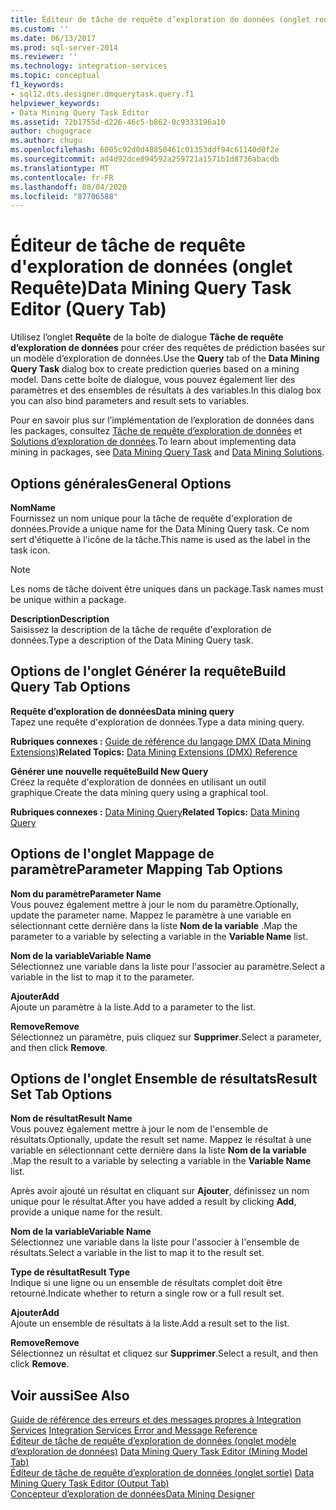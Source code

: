 ```yaml
---
title: Éditeur de tâche de requête d’exploration de données (onglet requête) | Microsoft Docs
ms.custom: ''
ms.date: 06/13/2017
ms.prod: sql-server-2014
ms.reviewer: ''
ms.technology: integration-services
ms.topic: conceptual
f1_keywords:
- sql12.dts.designer.dmquerytask.query.f1
helpviewer_keywords:
- Data Mining Query Task Editor
ms.assetid: 72b1755d-d226-46c5-b862-0c9333196a10
author: chugugrace
ms.author: chugu
ms.openlocfilehash: 6005c92d0d48850461c01353ddf94c61140d0f2e
ms.sourcegitcommit: ad4d92dce894592a259721a1571b1d8736abacdb
ms.translationtype: MT
ms.contentlocale: fr-FR
ms.lasthandoff: 08/04/2020
ms.locfileid: "87706588"
---
```

# <a name="data-mining-query-task-editor-query-tab"></a><span data-ttu-id="d1fe2-102">Éditeur de tâche de requête d'exploration de données (onglet Requête)</span><span class="sxs-lookup"><span data-stu-id="d1fe2-102">Data Mining Query Task Editor (Query Tab)</span></span>
  <span data-ttu-id="d1fe2-103">Utilisez l’onglet **Requête** de la boîte de dialogue **Tâche de requête d’exploration de données** pour créer des requêtes de prédiction basées sur un modèle d’exploration de données.</span><span class="sxs-lookup"><span data-stu-id="d1fe2-103">Use the **Query** tab of the **Data Mining Query Task** dialog box to create prediction queries based on a mining model.</span></span> <span data-ttu-id="d1fe2-104">Dans cette boîte de dialogue, vous pouvez également lier des paramètres et des ensembles de résultats à des variables.</span><span class="sxs-lookup"><span data-stu-id="d1fe2-104">In this dialog box you can also bind parameters and result sets to variables.</span></span>  
  
 <span data-ttu-id="d1fe2-105">Pour en savoir plus sur l’implémentation de l’exploration de données dans les packages, consultez [Tâche de requête d’exploration de données](control-flow/data-mining-query-task.md) et [Solutions d’exploration de données](https://docs.microsoft.com/analysis-services/data-mining/data-mining-solutions).</span><span class="sxs-lookup"><span data-stu-id="d1fe2-105">To learn about implementing data mining in packages, see [Data Mining Query Task](control-flow/data-mining-query-task.md) and [Data Mining Solutions](https://docs.microsoft.com/analysis-services/data-mining/data-mining-solutions).</span></span>  
  
## <a name="general-options"></a><span data-ttu-id="d1fe2-106">Options générales</span><span class="sxs-lookup"><span data-stu-id="d1fe2-106">General Options</span></span>  
 <span data-ttu-id="d1fe2-107">**Nom**</span><span class="sxs-lookup"><span data-stu-id="d1fe2-107">**Name**</span></span>  
 <span data-ttu-id="d1fe2-108">Fournissez un nom unique pour la tâche de requête d'exploration de données.</span><span class="sxs-lookup"><span data-stu-id="d1fe2-108">Provide a unique name for the Data Mining Query task.</span></span> <span data-ttu-id="d1fe2-109">Ce nom sert d'étiquette à l'icône de la tâche.</span><span class="sxs-lookup"><span data-stu-id="d1fe2-109">This name is used as the label in the task icon.</span></span>  
  
> [!NOTE]  
>  <span data-ttu-id="d1fe2-110">Les noms de tâche doivent être uniques dans un package.</span><span class="sxs-lookup"><span data-stu-id="d1fe2-110">Task names must be unique within a package.</span></span>  
  
 <span data-ttu-id="d1fe2-111">**Description**</span><span class="sxs-lookup"><span data-stu-id="d1fe2-111">**Description**</span></span>  
 <span data-ttu-id="d1fe2-112">Saisissez la description de la tâche de requête d'exploration de données.</span><span class="sxs-lookup"><span data-stu-id="d1fe2-112">Type a description of the Data Mining Query task.</span></span>  
  
## <a name="build-query-tab-options"></a><span data-ttu-id="d1fe2-113">Options de l'onglet Générer la requête</span><span class="sxs-lookup"><span data-stu-id="d1fe2-113">Build Query Tab Options</span></span>  
 <span data-ttu-id="d1fe2-114">**Requête d’exploration de données**</span><span class="sxs-lookup"><span data-stu-id="d1fe2-114">**Data mining query**</span></span>  
 <span data-ttu-id="d1fe2-115">Tapez une requête d'exploration de données.</span><span class="sxs-lookup"><span data-stu-id="d1fe2-115">Type a data mining query.</span></span>  
  
 <span data-ttu-id="d1fe2-116">**Rubriques connexes :**  [Guide de référence du langage DMX &#40;Data Mining Extensions&#41;](/sql/dmx/data-mining-extensions-dmx-reference)</span><span class="sxs-lookup"><span data-stu-id="d1fe2-116">**Related Topics:**  [Data Mining Extensions &#40;DMX&#41; Reference](/sql/dmx/data-mining-extensions-dmx-reference)</span></span>  
  
 <span data-ttu-id="d1fe2-117">**Générer une nouvelle requête**</span><span class="sxs-lookup"><span data-stu-id="d1fe2-117">**Build New Query**</span></span>  
 <span data-ttu-id="d1fe2-118">Créez la requête d'exploration de données en utilisant un outil graphique.</span><span class="sxs-lookup"><span data-stu-id="d1fe2-118">Create the data mining query using a graphical tool.</span></span>  
  
 <span data-ttu-id="d1fe2-119">**Rubriques connexes :** [Data Mining Query](control-flow/data-mining-query.md)</span><span class="sxs-lookup"><span data-stu-id="d1fe2-119">**Related Topics:** [Data Mining Query](control-flow/data-mining-query.md)</span></span>  
  
## <a name="parameter-mapping-tab-options"></a><span data-ttu-id="d1fe2-120">Options de l'onglet Mappage de paramètre</span><span class="sxs-lookup"><span data-stu-id="d1fe2-120">Parameter Mapping Tab Options</span></span>  
 <span data-ttu-id="d1fe2-121">**Nom du paramètre**</span><span class="sxs-lookup"><span data-stu-id="d1fe2-121">**Parameter Name**</span></span>  
 <span data-ttu-id="d1fe2-122">Vous pouvez également mettre à jour le nom du paramètre.</span><span class="sxs-lookup"><span data-stu-id="d1fe2-122">Optionally, update the parameter name.</span></span> <span data-ttu-id="d1fe2-123">Mappez le paramètre à une variable en sélectionnant cette dernière dans la liste **Nom de la variable** .</span><span class="sxs-lookup"><span data-stu-id="d1fe2-123">Map the parameter to a variable by selecting a variable in the **Variable Name** list.</span></span>  
  
 <span data-ttu-id="d1fe2-124">**Nom de la variable**</span><span class="sxs-lookup"><span data-stu-id="d1fe2-124">**Variable Name**</span></span>  
 <span data-ttu-id="d1fe2-125">Sélectionnez une variable dans la liste pour l'associer au paramètre.</span><span class="sxs-lookup"><span data-stu-id="d1fe2-125">Select a variable in the list to map it to the parameter.</span></span>  
  
 <span data-ttu-id="d1fe2-126">**Ajouter**</span><span class="sxs-lookup"><span data-stu-id="d1fe2-126">**Add**</span></span>  
 <span data-ttu-id="d1fe2-127">Ajoute un paramètre à la liste.</span><span class="sxs-lookup"><span data-stu-id="d1fe2-127">Add to a parameter to the list.</span></span>  
  
 <span data-ttu-id="d1fe2-128">**Remove**</span><span class="sxs-lookup"><span data-stu-id="d1fe2-128">**Remove**</span></span>  
 <span data-ttu-id="d1fe2-129">Sélectionnez un paramètre, puis cliquez sur **Supprimer**.</span><span class="sxs-lookup"><span data-stu-id="d1fe2-129">Select a parameter, and then click **Remove**.</span></span>  
  
## <a name="result-set-tab-options"></a><span data-ttu-id="d1fe2-130">Options de l'onglet Ensemble de résultats</span><span class="sxs-lookup"><span data-stu-id="d1fe2-130">Result Set Tab Options</span></span>  
 <span data-ttu-id="d1fe2-131">**Nom de résultat**</span><span class="sxs-lookup"><span data-stu-id="d1fe2-131">**Result Name**</span></span>  
 <span data-ttu-id="d1fe2-132">Vous pouvez également mettre à jour le nom de l'ensemble de résultats.</span><span class="sxs-lookup"><span data-stu-id="d1fe2-132">Optionally, update the result set name.</span></span> <span data-ttu-id="d1fe2-133">Mappez le résultat à une variable en sélectionnant cette dernière dans la liste **Nom de la variable** .</span><span class="sxs-lookup"><span data-stu-id="d1fe2-133">Map the result to a variable by selecting a variable in the **Variable Name** list.</span></span>  
  
 <span data-ttu-id="d1fe2-134">Après avoir ajouté un résultat en cliquant sur **Ajouter**, définissez un nom unique pour le résultat.</span><span class="sxs-lookup"><span data-stu-id="d1fe2-134">After you have added a result by clicking **Add**, provide a unique name for the result.</span></span>  
  
 <span data-ttu-id="d1fe2-135">**Nom de la variable**</span><span class="sxs-lookup"><span data-stu-id="d1fe2-135">**Variable Name**</span></span>  
 <span data-ttu-id="d1fe2-136">Sélectionnez une variable dans la liste pour l'associer à l'ensemble de résultats.</span><span class="sxs-lookup"><span data-stu-id="d1fe2-136">Select a variable in the list to map it to the result set.</span></span>  
  
 <span data-ttu-id="d1fe2-137">**Type de résultat**</span><span class="sxs-lookup"><span data-stu-id="d1fe2-137">**Result Type**</span></span>  
 <span data-ttu-id="d1fe2-138">Indique si une ligne ou un ensemble de résultats complet doit être retourné.</span><span class="sxs-lookup"><span data-stu-id="d1fe2-138">Indicate whether to return a single row or a full result set.</span></span>  
  
 <span data-ttu-id="d1fe2-139">**Ajouter**</span><span class="sxs-lookup"><span data-stu-id="d1fe2-139">**Add**</span></span>  
 <span data-ttu-id="d1fe2-140">Ajoute un ensemble de résultats à la liste.</span><span class="sxs-lookup"><span data-stu-id="d1fe2-140">Add a result set to the list.</span></span>  
  
 <span data-ttu-id="d1fe2-141">**Remove**</span><span class="sxs-lookup"><span data-stu-id="d1fe2-141">**Remove**</span></span>  
 <span data-ttu-id="d1fe2-142">Sélectionnez un résultat et cliquez sur **Supprimer**.</span><span class="sxs-lookup"><span data-stu-id="d1fe2-142">Select a result, and then click **Remove**.</span></span>  
  
## <a name="see-also"></a><span data-ttu-id="d1fe2-143">Voir aussi</span><span class="sxs-lookup"><span data-stu-id="d1fe2-143">See Also</span></span>  
 <span data-ttu-id="d1fe2-144">[Guide de référence des erreurs et des messages propres à Integration Services](../../2014/integration-services/integration-services-error-and-message-reference.md) </span><span class="sxs-lookup"><span data-stu-id="d1fe2-144">[Integration Services Error and Message Reference](../../2014/integration-services/integration-services-error-and-message-reference.md) </span></span>  
 <span data-ttu-id="d1fe2-145">[Éditeur de tâche de requête d’exploration de données &#40;onglet modèle d’exploration de données&#41;](../../2014/integration-services/data-mining-query-task-editor-mining-model-tab.md) </span><span class="sxs-lookup"><span data-stu-id="d1fe2-145">[Data Mining Query Task Editor &#40;Mining Model Tab&#41;](../../2014/integration-services/data-mining-query-task-editor-mining-model-tab.md) </span></span>  
 <span data-ttu-id="d1fe2-146">[Éditeur de tâche de requête d’exploration de données &#40;onglet sortie&#41;](../../2014/integration-services/data-mining-query-task-editor-output-tab.md) </span><span class="sxs-lookup"><span data-stu-id="d1fe2-146">[Data Mining Query Task Editor &#40;Output Tab&#41;](../../2014/integration-services/data-mining-query-task-editor-output-tab.md) </span></span>  
 [<span data-ttu-id="d1fe2-147">Concepteur d’exploration de données</span><span class="sxs-lookup"><span data-stu-id="d1fe2-147">Data Mining Designer</span></span>](https://docs.microsoft.com/analysis-services/data-mining/data-mining-designer)  
  
  
